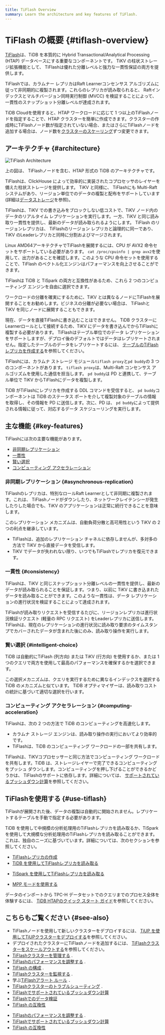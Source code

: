 ```yaml
---
title: TiFlash Overview
summary: Learn the architecture and key features of TiFlash.
---
```


# TiFlash の概要 {#tiflash-overview}

[TiFlash](https://github.com/pingcap/tiflash)は、TiDB を本質的に Hybrid Transactional/Analytical Processing (HTAP) データベースにする重要なコンポーネントです。 TiKV の柱状ストレージ拡張機能として、 TiFlashは優れた分離レベルと強力な一貫性保証の両方を提供します。

TiFlashでは、カラムナー レプリカはRaft Learnerコンセンサス アルゴリズムに従って非同期的に複製されます。これらのレプリカが読み取られると、 Raftインデックスとマルチバージョン同時実行制御 (MVCC) を検証することによって、一貫性のスナップショット分離レベルが達成されます。

<CustomContent platform="tidb-cloud">

TiDB Cloudを使用すると、HTAP ワークロードに応じて 1 つ以上のTiFlashノードを指定することで、HTAP クラスターを簡単に作成できます。クラスターの作成時にTiFlashノード数が指定されていない場合、またはさらにTiFlashノードを追加する場合は、ノード数を[クラスターのスケーリング](/tidb-cloud/scale-tidb-cluster.md)ずつ変更できます。

</CustomContent>

## アーキテクチャ {#architecture}

![TiFlash Architecture](https://download.pingcap.com/images/docs/tidb-storage-architecture-1.png)

上の図は、 TiFlashノードを含む、HTAP 形式の TiDB のアーキテクチャです。

TiFlashは、ClickHouse によって効率的に実装されたコプロセッサのレイヤーを備えた柱状ストレージを提供します。 TiKV と同様に、 TiFlashにも Multi-Raft システムがあり、リージョン単位でのデータの複製と配布をサポートしています (詳細は[データストレージ](https://en.pingcap.com/blog/tidb-internal-data-storage/)を参照)。

TiFlashは、TiKV での書き込みをブロックしない低コストで、TiKV ノード内のデータのリアルタイム レプリケーションを実行します。一方、TiKV と同じ読み取り一貫性を提供し、最新のデータが読み取られるようにします。 TiFlash のリージョンレプリカは、 TiFlashのリージョン レプリカと論理的に同一であり、TiKV のLeaderレプリカと同時に分割およびマージされます。

Linux AMD64アーキテクチャでTiFlashを展開するには、CPU が AVX2 命令セットをサポートしている必要があります。 `cat /proc/cpuinfo | grep avx2`を使用して、出力があることを確認します。このような CPU 命令セットを使用することで、TiFlash のベクトル化エンジンはパフォーマンスを向上させることができます。

TiFlashは TiDB と TiSpark の両方と互換性があるため、これら 2 つのコンピューティング エンジンを自由に選択できます。

ワークロードの分離を確実にするために、TiKV とは異なるノードにTiFlashを展開することをお勧めします。ビジネスの分離が必要ない場合は、 TiFlashと TiKV を同じノードに展開することもできます。

現在、データを直接TiFlashに書き込むことはできません。 TiDB クラスターにLearnerロールとして接続するため、TiKV にデータを書き込んでからTiFlashに複製する必要があります。 TiFlashはテーブル単位でのデータ レプリケーションをサポートしますが、デプロイ後のデフォルトではデータはレプリケートされません。指定したテーブルのデータをレプリケートするには、 [テーブルのTiFlashレプリカを作成する](/tiflash/create-tiflash-replicas.md#create-tiflash-replicas-for-tables)を参照してください。

TiFlashには、カラムナ ストレージ モジュール`tiflash proxy`と`pd buddy`の 3 つのコンポーネントがあります。 `tiflash proxy`は、Multi-Raft コンセンサス アルゴリズムを使用した通信を担当します。 `pd buddy`は PD と連携して、テーブル単位で TiKV からTiFlashにデータを複製します。

TiDB がTiFlashにレプリカを作成する DDL コマンドを受信すると、 `pd buddy`コンポーネントは TiDB のステータス ポートを介して複製対象のテーブルの情報を取得し、その情報を PD に送信します。次に、PD は、 `pd buddy`によって提供される情報に従って、対応するデータ スケジューリングを実行します。

## 主な機能 {#key-features}

TiFlashには次の主要な機能があります。

-   [非同期レプリケーション](#asynchronous-replication)
-   [一貫性](#consistency)
-   [賢い選択](#intelligent-choice)
-   [コンピューティング アクセラレーション](#computing-acceleration)

### 非同期レプリケーション {#asynchronous-replication}

TiFlashのレプリカは、特別なロールRaft Learnerとして非同期に複製されます。これは、 TiFlashノードがダウンしたり、ネットワークレイテンシーが発生したりした場合でも、TiKV のアプリケーションは正常に続行できることを意味します。

このレプリケーション メカニズムは、自動負荷分散と高可用性という TiKV の 2 つの利点を継承しています。

-   TiFlashは、追加のレプリケーション チャネルに依存しませんが、多対多の方法で TiKV から直接データを受信します。
-   TiKV でデータが失われない限り、いつでもTiFlashでレプリカを復元できます。

### 一貫性 {#consistency}

TiFlashは、TiKV と同じスナップショット分離レベルの一貫性を提供し、最新のデータが読み取られることを保証します。つまり、以前に TiKV に書き込まれたデータを読み取ることができます。このような一貫性は、データ レプリケーションの進行状況を検証することによって達成されます。

TiFlashが読み取りリクエストを受信するたびに、リージョンレプリカは進行状況検証リクエスト (軽量の RPC リクエスト) をLeaderレプリカに送信します。 TiFlashは、現在のレプリケーションの進行状況に読み取り要求のタイムスタンプでカバーされたデータが含まれた後にのみ、読み取り操作を実行します。

### 賢い選択 {#intelligent-choice}

TiDB は自動的にTiFlash (列方向) または TiKV (行方向) を使用するか、または 1 つのクエリで両方を使用して最高のパフォーマンスを確保するかを選択できます。

この選択メカニズムは、クエリを実行するために異なるインデックスを選択する TiDB のメカニズムと似ています。 TiDB オプティマイザーは、読み取りコストの統計に基づいて適切な選択を行います。

### コンピューティング アクセラレーション {#computing-acceleration}

TiFlashは、次の 2 つの方法で TiDB のコンピューティングを高速化します。

-   カラムナ ストレージ エンジンは、読み取り操作の実行においてより効率的です。
-   TiFlashは、TiDB のコンピューティング ワークロードの一部を共有します。

TiFlashは、TiKVコプロセッサーと同じ方法でコンピューティング ワークロードを共有します。TiDB は、ストレージレイヤーで完了できるコンピューティングをプッシュ ダウンします。コンピューティングを押し下げることができるかどうかは、 TiFlashのサポートに依存します。詳細については、 [サポートされているプッシュダウン計算](/tiflash/tiflash-supported-pushdown-calculations.md)を参照してください。

## TiFlashを使用する {#use-tiflash}

TiFlashが展開された後、データの複製は自動的に開始されません。レプリケートするテーブルを手動で指定する必要があります。

TiDB を使用して中規模の分析処理用のTiFlashレプリカを読み取るか、TiSpark を使用して大規模な分析処理用のTiFlashレプリカを読み取ることができます。これは、独自のニーズに基づいています。詳細については、次のセクションを参照してください。

-   [TiFlashレプリカの作成](/tiflash/create-tiflash-replicas.md)
-   [TiDB を使用してTiFlashレプリカを読み取る](/tiflash/use-tidb-to-read-tiflash.md)

<CustomContent platform="tidb">

-   [TiSpark を使用してTiFlashレプリカを読み取る](/tiflash/use-tispark-to-read-tiflash.md)

</CustomContent>

-   [MPP モードを使用する](/tiflash/use-tiflash-mpp-mode.md)

<CustomContent platform="tidb">

データのインポートから TPC-H データセットでのクエリまでのプロセス全体を体験するには、 [TiDB HTAPのクイック スタート ガイド](/quick-start-with-htap.md)を参照してください。

</CustomContent>

## こちらもご覧ください {#see-also}

<CustomContent platform="tidb">

-   TiFlashノードを使用して新しいクラスターをデプロイするには、 [TiUP を使用してTiUPクラスターをデプロイする](/production-deployment-using-tiup.md)を参照してください。
-   デプロイされたクラスターにTiFlashノードを追加するには、 [TiFlashクラスターをスケールアウトする](/scale-tidb-using-tiup.md#scale-out-a-tiflash-cluster)を参照してください。
-   [TiFlashクラスターを管理する](/tiflash/maintain-tiflash.md) .
-   [TiFlashのパフォーマンスを調整する](/tiflash/tune-tiflash-performance.md) .
-   [TiFlash の構成](/tiflash/tiflash-configuration.md) .
-   [TiFlashクラスターを監視する](/tiflash/monitor-tiflash.md) .
-   学ぶ[TiFlashアラート ルール](/tiflash/tiflash-alert-rules.md) ．
-   [TiFlashクラスターのトラブルシューティング](/tiflash/troubleshoot-tiflash.md) .
-   [TiFlashでサポートされているプッシュダウン計算](/tiflash/tiflash-supported-pushdown-calculations.md)
-   [TiFlashでのデータ検証](/tiflash/tiflash-data-validation.md)
-   [TiFlash の互換性](/tiflash/tiflash-compatibility.md)

</CustomContent>

<CustomContent platform="tidb-cloud">

-   [TiFlashのパフォーマンスを調整する](/tiflash/tune-tiflash-performance.md) .
-   [TiFlashでサポートされているプッシュダウン計算](/tiflash/tiflash-supported-pushdown-calculations.md)
-   [TiFlash の互換性](/tiflash/tiflash-compatibility.md)

</CustomContent>
